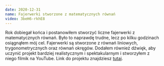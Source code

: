 ```yaml
---
date: 2020-12-31
name: Fajerwerki stworzone z matematycznych równań
video: 3beH6-rkhE8
---
```

Rok dobiegał końca i postanowiłem stworzyć liczne fajerwerki z matematycznych równań. Było to naprawdę trudne, lecz po kilku godzinach osiągnąłem mój cel. Fajerwerki są stworzone z równań liniowych, trygonometrycznych oraz równań okręgów. Dodałem również dźwięk, aby uczynić projekt bardziej realistycznym i spektakularnym i stworzyłem z niego filmik na YouTube. Link do projektu znajdziesz [tutaj](https://www.desmos.com/calculator/bp2z8gpyez).